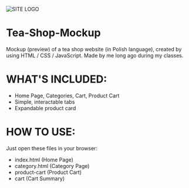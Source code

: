 
![SITE LOGO](https://github.com/user-attachments/assets/21640f3d-728b-4697-9f26-347b257ff54e)

# Tea-Shop-Mockup

Mockup (preview) of a tea shop website (in Polish language), created by using HTML / CSS / JavaScript. Made by me long ago during my classes.

# WHAT'S INCLUDED:

- Home Page, Categories, Cart, Product Cart
- Simple, interactable tabs
- Expandable product card

# HOW TO USE:

Just open these  files in your browser:

- index.html (Home Page)
- category.html (Category Page)
- product-cart (Product Cart)
- cart (Cart Summary)

